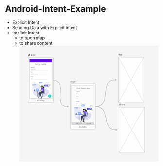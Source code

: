 # Android-Intent-Example
- Explicit Intent
- Sending Data with Explicit intent
- Implicit Intent 
  - to open map
  - to share content
![intro](ui_nav.png)
